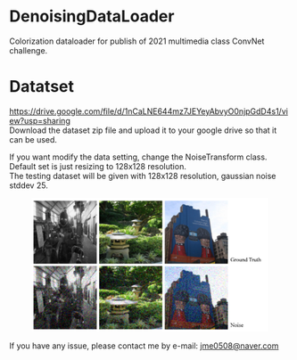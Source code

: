 # DenoisingDataLoader
Colorization dataloader for publish of 2021 multimedia class ConvNet challenge.

# Datatset
https://drive.google.com/file/d/1nCaLNE644mz7JEYeyAbvyO0njpGdD4s1/view?usp=sharing  
Download the dataset zip file and upload it to your google drive so that it can be used.  
  
If you want modify the data setting, change the NoiseTransform class. Default set is just resizing to 128x128 resolution.  
The testing dataset will be given with 128x128 resolution, gaussian noise stddev 25.  

<figure>
    <img src="https://github.com/mingnuj/DenoisingDataLoader/blob/main/Noise%20example.PNG?raw=true" alt="noise image examples">
</figure>

If you have any issue, please contact me by e-mail: jme0508@naver.com
